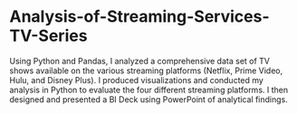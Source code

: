# Analysis-of-Streaming-Services-TV-Series
Using Python and Pandas, I analyzed a comprehensive data set of TV shows available on the various streaming platforms (Netflix, Prime Video, Hulu, and Disney Plus). I produced visualizations and conducted my analysis in Python to evaluate the four different streaming platforms. I then designed and presented a BI Deck using PowerPoint of analytical findings.
